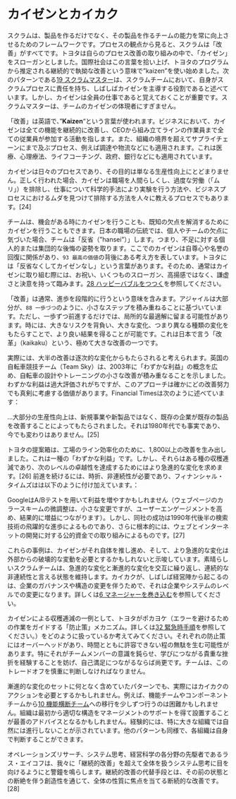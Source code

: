# カイゼンとカイカク

スクラムは、製品を作るだけでなく、その製品を作るチームの能力を常に向上させるためのフレームワークです。プロセスの観点から見ると、スクラムは「改善」がすべてです。トヨタは自らのプロセス改善の取り組みの中で、「カイゼン」をスローガンとしました。国際社会はこの言葉を拾い上げ、トヨタのプログラムから推定される継続的で執拗な改善という意味で”kaizen”を使い始めました。次のパターンである​[19 スクラムマスター](ch02_20_19_ScrumMaster.md)は、スクラムチームにおいて、自身がスクラムプロセスに責任を持ち、しばしばカイゼンを主導する役割であると述べています。しかし、カイゼンは全員の仕事であると覚えておくことが重要です。スクラムマスターは、チームのカイゼンの体現者にすぎません。

「改善」は英語で、”**Kaizen**“という言葉が使われます。ビジネスにおいて、カイゼンは全ての機能を継続的に改善し、CEOから組み立てラインの作業員まで全ての従業員が参加する活動を指します。また、組織の境界を超えてサプライチェーンにまで及ぶプロセス、例えば調達や物流などにも適用されます。これは医療、心理療法、ライフコーチング、政府、銀行などにも適用されています。

カイゼンは日々のプロセスであり、その目的は単なる生産性向上にとどまりません。正しく行われた場合、カイゼンは職場を人間らしくし、過度な労働（「ムリ」）を排除し、仕事について科学的手法により実験を行う方法や、ビジネスプロセスにおけるムダを見つけて排除する方法を人々に教えるプロセスでもあります。[24]

チームは、機会がある時にカイゼンを行うことも、既知の欠点を解消するためにカイゼンを行うこともできます。日本の職場の伝統では、個人やチームの欠点に気づいた場合、チームは「反省（”hansei”）」します。つまり、不足に対する個人的または集団的な後悔の姿勢を取ります。ここでのカイゼンは自尊心や名誉の回復に関係があり、`93 最高の価値`の背後にある考え方を表しています。トヨタには「反省なくしてカイゼンなし」という言葉があります。そのため、通常はカイゼンに取り組む際には、お祝い、いくつものスローガン、高揚感ではなく、謙虚さと決意を持って臨みます。[28 ハッピーバブルをつつく](ch02_29_28_Pop_the_Happy_Bubble.md)を参照してください。

「改善」は通常、進歩を段階的に行うという意味を含みます。アジャイルは大部分が、​`88 一歩づつ`のように、小さなステップを積み重ねることに基づいています。ただし、一歩ずつ前進するだけでは、局所的な最適解に留まる可能性があります。時には、大きなリスクを背負い、大きな変化、つまり異なる種類の変化をもたらすことで、より良い結果を得ることが可能です。これは日本で言う「改革」（kaikaku）という、極めて大きな改善の一つです。

実際には、大半の改善は逐次的な変化からもたらされると考えられます。英国の自転車競技チーム（Team Sky）は、2003年に「わずかな利益」の概念を広め、自転車の設計やトレーニングの小さな改善が積み重なることを示しました。わずかな利益は過大評価されがちですが、このアプローチは確かにどの改善努力でも真剣に考慮する価値があります。Financial Timesは次のように述べています：

...大部分の生産性向上は、新規事業や新製品ではなく、既存の企業が既存の製品を改善することによってもたらされました。それは1980年代でも事実であり、今でも変わりはありません。[25]

トヨタの提案箱は、工場のライン効率化のために、1,800以上の改善を生み出しました。これは一種の「わずかな利益」です。しかし、それらはある種の収穫逓減であり、次のレベルの卓越性を達成するためにはより急進的な変化を求めます。[26] 前進を続けるには、時折、非連続性が必要であり、フィナンシャル・タイムズはは以下のように付け加えています。：

GoogleはA/Bテストを用いて利益を増やすかもしれません（ウェブページのカラースキームの微調整は、小さな変更ですが、ユーザーエンゲージメントを高め、結果的に増益につながります）。しかし、同社の成功は1990年代後半の検索技術の飛躍的な進歩によるものであり、さらに根本的には、ウェブとインターネットの開発に対する公的資金での取り組みによるものです。[27]

これらの事例は、カイゼンがそれ自体を推し進め、そして、より急進的な変化は外部からの破壊的な変動を必要とするかもしれないと示唆しています。素晴らしいスクラムチームは、急進的な変化と漸進的な変化を交互に繰り返し、連続的な非連続性と言える状態を維持します。カイカクが、しばしば経営陣から起こるのは、企業のガバナンスや構造の変更を伴うためで、それは企業やシステムのレベルでの変更になります。詳しくは[6 マネージャーを巻き込む](ch02_06_6_Involve_the_Managers.md)​を参照してください。

カイゼンによる収穫逓減の一例として、トヨタがポカヨケ（エラーを避けるための作業をガイドする「防止策」メカニズム。詳しくは[32 緊急時手順](ch02_33_32_Emergency_Procedure.md)​を参照してください。）をどのように扱っているか考えてみてください。それぞれの防止策にはオーバーヘッドがあり、時間とともに許容できない程の無駄を生む可能性があります。特にそれがチームメンバーの意識を鈍らせ、学びにつながる貴重な挫折を経験することを妨げ、自己満足につながるならば尚更です。チームは、このトレードオフを慎重に判断しなければなりません。

漸進的な変化のセットに何となく含めていたパターンでも、実際にはカイカクのアクションを必要とするかもしれません。例えば、機能チームやコンポーネントチームから[10 機能横断チーム](ch02_10_10_Cross_Functional_Team.md)​への移行を少しずつ行うのは困難かもしれません。組織は最初から適切な構造をマネージメントのサポートを得て設置することが最善のアドバイスとなるかもしれません。経験的には、特に大きな組織では自然には進行しないことが示されています。他のパターンも同様で、各組織は自身で判断することができます。

オペレーションズリサーチ、システム思考、経営科学の各分野の先駆者であるラス・エイコフは、我々に「継続的改善」を超えて全体を扱うシステム思考に目を向けるようにと警鐘を鳴らします。継続的改善の代替手段とは、その前の状態との断絶を伴う創造性を通じて、全体の性質に焦点を当てる断続的な改善です。[28]

